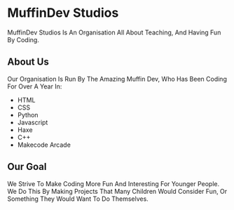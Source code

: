 # MuffinDev Studios  
MuffinDev Studios Is An Organisation All About Teaching, And Having Fun By Coding.  
## About Us  
Our Organisation Is Run By The Amazing Muffin Dev, Who Has Been Coding For Over A Year In:  
 - HTML  
 - CSS  
 - Python  
 - Javascript  
 - Haxe  
 - C++  
 - Makecode Arcade  

## Our Goal
We Strive To Make Coding More Fun And Interesting For Younger People.  
We Do This By Making Projects That Many Children Would Consider Fun, Or Something They Would Want To Do Themselves.  
